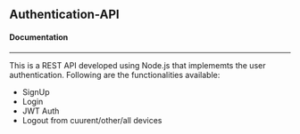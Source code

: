 ## Authentication-API

#### Documentation
----
This is a REST API developed using Node.js that implememts the user authentication. Following are the functionalities available:

* SignUp
* Login
* JWT Auth
* Logout from cuurent/other/all devices
